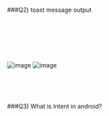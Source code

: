 ###Q2) toast message output

<br/>
<br/>
<br/>
<br/>
<br/>

![image](https://user-images.githubusercontent.com/42930642/124701976-416b8100-df0f-11eb-8032-f3f5a23f0d6b.png)
![image](https://user-images.githubusercontent.com/42930642/124702039-64963080-df0f-11eb-8c4f-3352b2148d19.png)


<br/>
<br/>
<br/>

###Q3) What is Intent in android?

